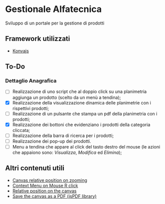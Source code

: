 # Gestionale Alfatecnica
Sviluppo di un portale per la gestione di prodotti

## Framework utilizzati
- [Konvajs](https://konvajs.org/)

## To-Do
### Dettaglio Anagrafica
- [ ] Realizzazione di uno script che al doppio click su una planimetria aggiunga un prodotto (scelto da un menù a tendina);
- [x] Realizzazione della visualizzazione dinamica delle planimetrie con i rispettivi prodotti; 
- [ ] Realizzazione di un pulsante che stampa un pdf della planimetria con i prodotti;
- [x] Realizzazione dei bottoni che evidenziano i prodotti della categoria cliccata;
- [ ] Realizzazione della barra di ricerca per i prodotti;
- [ ] Realizzazione dei pop-up dei prodotti.
- [ ] Menu a tendina che appare al click del tasto destro del mouse (le azioni che appaiono sono: _Visualizza_, _Modifica_ ed _Elimina_);

## Altri contenuti utili
- [Canvas relative position on zooming](https://konvajs.org/docs/sandbox/Zooming_Relative_To_Pointer.html)<br>
- [Context Menu on Mouse R click](https://konvajs.org/docs/sandbox/Canvas_Context_Menu.html)<br>
- [Relative position on the canvas](https://konvajs.org/docs/sandbox/Relative_Pointer_Position.html)<br>
- [Save the canvas as a PDF (jsPDF library)](https://konvajs.org/docs/sandbox/Canvas_to_PDF.html#Do-you-want-to-save-Konva-stage-into-a-PDF-file)
